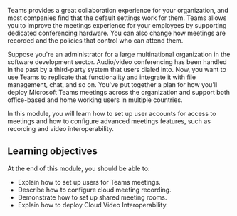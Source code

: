 Teams provides a great collaboration experience for your organization, and most companies find that the default settings work for them. Teams allows you to improve the meetings experience for your employees by supporting dedicated conferencing hardware. You can also change how meetings are recorded and the policies that control who can attend them.

Suppose you're an administrator for a large multinational organization in the software development sector. Audio/video conferencing has been handled in the past by a third-party system that users dialed into. Now, you want to use Teams to replicate that functionality and integrate it with file management, chat, and so on. You've put together a plan for how you'll deploy Microsoft Teams meetings across the organization and support both office-based and home working users in multiple countries.

In this module, you will learn how to set up user accounts for access to meetings and how to configure advanced meetings features, such as recording and video interoperability.

## Learning objectives

At the end of this module, you should be able to:

- Explain how to set up users for Teams meetings.
- Describe how to configure cloud meeting recording.
- Demonstrate how to set up shared meeting rooms.
- Explain how to deploy Cloud Video Interoperability.
